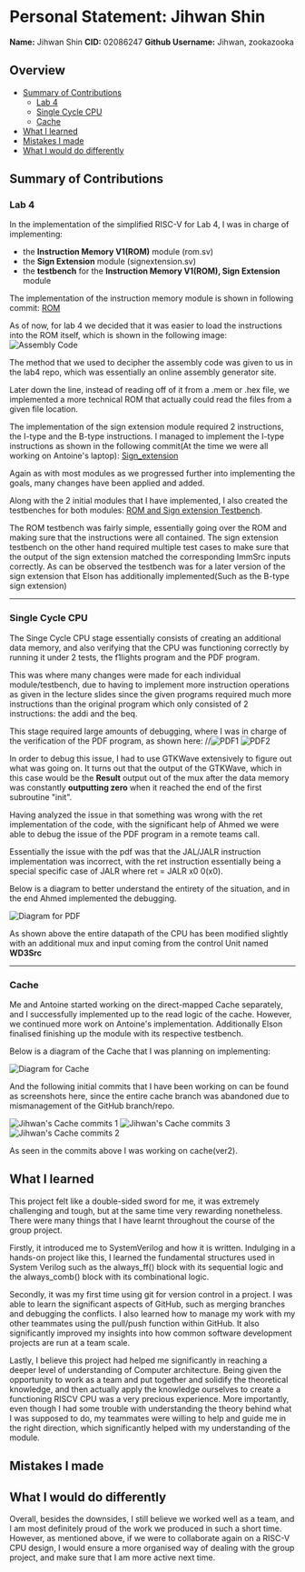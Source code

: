 # Personal Statement: Jihwan Shin

**Name:** Jihwan Shin
**CID:** 02086247
**Github Username:** Jihwan, zookazooka

## Overview

  - [Summary of Contributions](#summary-of-contributions)
    - [Lab 4](#lab-4)
    - [Single Cycle CPU](#single-cycle-cpu)
    - [Cache](#cache) 
- [What I learned](#what-i-learned)
- [Mistakes I made](#mistakes-i-made)
- [What I would do differently](#what-i-would-do-differently)

## Summary of Contributions

### Lab 4

In the implementation of the simplified RISC-V for Lab 4, I was in charge of implementing:
- the **Instruction Memory V1(ROM)** module (rom.sv)
- the **Sign Extension** module (signextension.sv)
- the **testbench** for the **Instruction Memory V1(ROM), Sign Extension** module

The implementation of the instruction memory module is shown in following commit: [ROM](https://github.com/aa6dcc/RISC-V-Team2/commit/dd101547daddd0602ca33e8654cb0f617a4838dd#diff-728ebb3841732dd9fdfee444ed5151375b39932d8280e26bb8821cffc501530d)

As of now, for lab 4 we decided that it was easier to load the instructions into the ROM itself, which is shown in the following image: ![Assembly Code](https://github.com/EIE2-IAC-Labs/Lab4-Reduced-RISC-V/blob/main/images/code1.jpg)

The method that we used to decipher the assembly code was given to us in the lab4 repo, which was essentially an online assembly generator site.

Later down the line, instead of reading off of it from a .mem or .hex file, we implemented a more technical ROM that actually could read the files from a given file location.

The implementation of the sign extension module required 2 instructions, the I-type and the B-type instructions. I managed to implement the I-type instructions as shown in the following commit(At the time we were all working on Antoine's laptop): [Sign_extension](https://github.com/aa6dcc/RISC-V-Team2/commit/f332eedb3b22298e2e9759f0b920a9d4794d299e)

Again as with most modules as we progressed further into implementing the goals, many changes have been applied and added.

Along with the 2 initial modules that I have implemented, I also created the testbenches for both modules: [ROM and Sign extension Testbench](https://github.com/aa6dcc/RISC-V-Team2/commit/a1d1e32ab6dbc1e5fb438f5bcfbbe530a0d8f907#diff-b3d3cff2c77df15f509d38ec33d3a1ba5be630fabbccbae9ccb7bed8928e5900).

The ROM testbench was fairly simple, essentially going over the ROM and making sure that the instructions were all contained. The sign extension testbench on the other hand required multiple test cases to make sure that the output of the sign extension matched the corresponding ImmSrc inputs correctly. As can be observed the testbench was for a later version of the sign extension that Elson has additionally implemented(Such as the B-type sign extension)

---
### Single Cycle CPU

The Singe Cycle CPU stage essentially consists of creating an additional data memory, and also verifying that the CPU was functioning correctly by running it under 2 tests, the f1lights program and the PDF program.

This was where many changes were made for each individual module/testbench, due to having to implement more instruction operations as given in the lecture slides since the given programs required much more instructions than the original program which only consisted of 2 instructions: the addi and the beq.

This stage required large amounts of debugging, where I was in charge of the verification of the PDF program, as shown here: //![PDF1](https://github.com/user-attachments/assets/99c1c954-8ee2-449d-adaf-65545aee1a77)
![PDF2](https://github.com/user-attachments/assets/69986156-2fd2-4172-a027-798fa61d4a58)

In order to debug this issue, I had to use GTKWave extensively to figure out what was going on. It turns out that the output of the GTKWave, which in this case would be the **Result** output out of the mux after the data memory was constantly **outputting zero** when it reached the end of the first subroutine "init".

Having analyzed the issue in that something was wrong with the ret implementation of the code, with the significant help of Ahmed we were able to debug the issue of the PDF program in a remote teams call.

Essentially the issue with the pdf was that the JAL/JALR instruction implementation was incorrect, with the ret instruction essentially being a special specific case of JALR where ret = JALR x0 0(x0).

Below is a diagram to better understand the entirety of the situation, and in the end Ahmed implemented the debugging.

![Diagram for PDF](https://github.com/user-attachments/assets/83fa057e-72ca-4c4b-a26c-fbde5e979ec5)

As shown above the entire datapath of the CPU has been modified slightly with an additional mux and input coming from the control Unit named **WD3Src**

---
### Cache

Me and Antoine started working on the direct-mapped Cache separately, and I successfully implemented up to the read logic of the cache. However, we continued more work on Antoine's implementation. Additionally Elson finalised finishing up the module with its respective testbench.

Below is a diagram of the Cache that I was planning on implementing:

![Diagram for Cache](https://github.com/user-attachments/assets/ab95231e-cb62-456a-9a66-453bfe128a11)

And the following initial commits that I have been working on can be found as screenshots here, since the entire cache branch was abandoned due to mismanagement of the GitHub branch/repo.

![Jihwan's Cache commits 1](https://github.com/user-attachments/assets/6447b236-3d5a-4a24-891b-37bdbd769da6)
![Jihwan's Cache commits 3](https://github.com/user-attachments/assets/c1f095dd-57ce-422d-89c6-166d3ff0d4f0)
![Jihwan's Cache commits 2](https://github.com/user-attachments/assets/29cbfa48-a740-48b2-a68b-a44c03d4c60e)

As seen in the commits above I was working on cache(ver2).

## What I learned

This project felt like a double-sided sword for me, it was extremely challenging and tough, but at the same time very rewarding nonetheless. There were many things that I have learnt throughout the course of the group project.

Firstly, it introduced me to SystemVerilog and how it is written. Indulging in a hands-on project like this, I learned the fundamental structures used in System Verilog such as the always_ff() block with its sequential logic and the always_comb() block with its combinational logic. 

Secondly, it was my first time using git for version control in a project. I was able to learn the significant aspects of GitHub, such as merging branches and debugging the conflicts. I also learned how to manage my work with my other teammates using the pull/push function within GitHub. It also significantly improved my insights into how common software development projects are run at a team scale. 

Lastly, I believe this project had helped me significantly in reaching a deeper level of understanding of Computer architecture. Being given the opportunity to work as a team and put together and solidify the theoretical knowledge, and then actually apply the knowledge ourselves to create a functioning RISCV CPU was a very precious experience. More importantly, even though I had some trouble with understanding the theory behind what I was supposed to do, my teammates were willing to help and guide me in the right direction, which significantly helped with my understanding of the module.

## Mistakes I made



## What I would do differently

Overall, besides the downsides, I still believe we worked well as a team, and I am most definitely proud of the work we produced in such a short time. However, as mentioned above, if we were to collaborate again on a RISC-V CPU design, I would ensure a more organised way of dealing with the group project, and make sure that I am more active next time.
